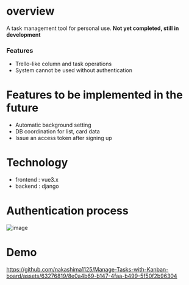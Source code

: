 # overview
A task management tool for personal use.
**Not yet completed, still in development**

### Features
- Trello-like column and task operations
- System cannot be used without authentication
  
# Features to be implemented in the future
- Automatic background setting
- DB coordination for list, card data
- Issue an access token after signing up
  
# Technology
- frontend : vue3.x
- backend : django

# Authentication process
![image](https://github.com/nakashima1125/Manage-Tasks-with-Kanban-board/assets/63276819/15bbb201-b34b-4a26-b158-a79773f1d134)

# Demo
https://github.com/nakashima1125/Manage-Tasks-with-Kanban-board/assets/63276819/8e0a4b69-b147-4faa-b499-5f50f2b96304

